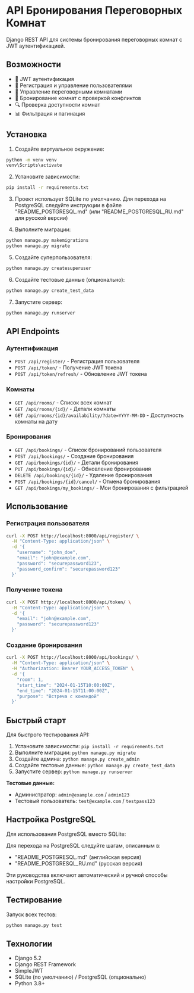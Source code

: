 # API Бронирования Переговорных Комнат

Django REST API для системы бронирования переговорных комнат с JWT аутентификацией.

## Возможности

- 🔐 JWT аутентификация
- 👥 Регистрация и управление пользователями
- 🏢 Управление переговорными комнатами
- 📅 Бронирование комнат с проверкой конфликтов
- 🔍 Проверка доступности комнат
- 📊 Фильтрация и пагинация

## Установка

1. Создайте виртуальное окружение:
```bash
python -m venv venv
venv\Scripts\activate
```

2. Установите зависимости:
```bash
pip install -r requirements.txt
```

3. Проект использует SQLite по умолчанию. Для перехода на PostgreSQL следуйте инструкции в файле "README_POSTGRESQL.md" (или "README_POSTGRESQL_RU.md" для русской версии)

4. Выполните миграции:
```bash
python manage.py makemigrations
python manage.py migrate
```

5. Создайте суперпользователя:
```bash
python manage.py createsuperuser
```

6. Создайте тестовые данные (опционально):
```bash
python manage.py create_test_data
```

7. Запустите сервер:
```bash
python manage.py runserver
```

## API Endpoints

### Аутентификация
- `POST /api/register/` - Регистрация пользователя
- `POST /api/token/` - Получение JWT токена
- `POST /api/token/refresh/` - Обновление JWT токена

### Комнаты
- `GET /api/rooms/` - Список всех комнат
- `GET /api/rooms/{id}/` - Детали комнаты
- `GET /api/rooms/{id}/availability/?date=YYYY-MM-DD` - Доступность комнаты на дату

### Бронирования
- `GET /api/bookings/` - Список бронирований пользователя
- `POST /api/bookings/` - Создание бронирования
- `GET /api/bookings/{id}/` - Детали бронирования
- `PUT /api/bookings/{id}/` - Обновление бронирования
- `DELETE /api/bookings/{id}/` - Удаление бронирования
- `POST /api/bookings/{id}/cancel/` - Отмена бронирования
- `GET /api/bookings/my_bookings/` - Мои бронирования с фильтрацией

## Использование

### Регистрация пользователя
```bash
curl -X POST http://localhost:8000/api/register/ \
  -H "Content-Type: application/json" \
  -d '{
    "username": "john_doe",
    "email": "john@example.com",
    "password": "securepassword123",
    "password_confirm": "securepassword123"
  }'
```

### Получение токена
```bash
curl -X POST http://localhost:8000/api/token/ \
  -H "Content-Type: application/json" \
  -d '{
    "email": "john@example.com",
    "password": "securepassword123"
  }'
```

### Создание бронирования
```bash
curl -X POST http://localhost:8000/api/bookings/ \
  -H "Content-Type: application/json" \
  -H "Authorization: Bearer YOUR_ACCESS_TOKEN" \
  -d '{
    "room": 1,
    "start_time": "2024-01-15T10:00:00Z",
    "end_time": "2024-01-15T11:00:00Z",
    "purpose": "Встреча с командой"
  }'
```

## Быстрый старт

Для быстрого тестирования API:

1. Установите зависимости: `pip install -r requirements.txt`
2. Выполните миграции: `python manage.py migrate`
3. Создайте админа: `python manage.py create_admin`
4. Создайте тестовые данные: `python manage.py create_test_data`
5. Запустите сервер: `python manage.py runserver`

**Тестовые данные:**
- Администратор: `admin@example.com` / `admin123`
- Тестовый пользователь: `test@example.com` / `testpass123`

## Настройка PostgreSQL

Для использования PostgreSQL вместо SQLite:

Для перехода на PostgreSQL следуйте шагам, описанным в:
- "README_POSTGRESQL.md" (английская версия)
- "README_POSTGRESQL_RU.md" (русская версия)

Эти руководства включают автоматический и ручной способы настройки PostgreSQL.

## Тестирование

Запуск всех тестов:
```bash
python manage.py test
```

## Технологии

- Django 5.2
- Django REST Framework
- SimpleJWT
- SQLite (по умолчанию) / PostgreSQL (опционально)
- Python 3.8+
